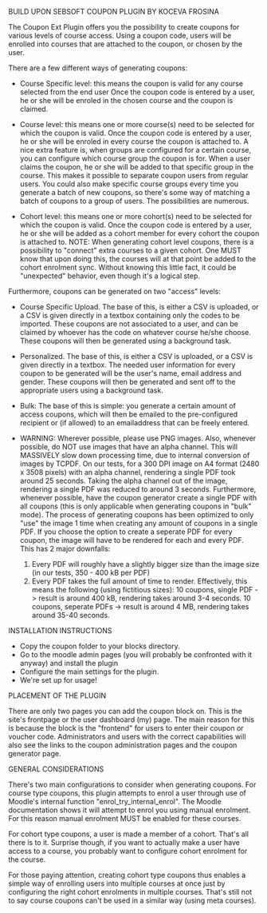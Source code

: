 
BUILD UPON SEBSOFT COUPON PLUGIN BY KOCEVA FROSINA

The Coupon Ext Plugin offers you the possibility to create coupons for various levels
of course access. Using a coupon code, users will be enrolled into courses that are attached to the coupon, or chosen by the user.

There are a few different ways of generating coupons:
- Course Specific level: this means the coupon is valid for any course selected from the end user
  Once the coupon code is entered by a user, he or she will be enroled in the chosen course and the coupon is claimed.
   
- Course level: this means one or more course(s) need to be selected for which the coupon is valid.
  Once the coupon code is entered by a user, he or she will be enroled in every course the coupon
  is attached to.
  A nice extra feature is, when groups are configured for a certain course, you can configure which
  course group the coupon is for. When a user claims the coupon, he or she will be added to that specific
  group in the course. This makes it possible to separate coupon users from regular users.
  You could also make specific course groups every time you generate a batch of new coupons, so there's
  some way of matching a batch of coupons to a group of users. The possibilities are numerous.

- Cohort level: this means one or more cohort(s) need to be selected for which the coupon is valid.
  Once the coupon code is entered by a user, he or she will be added as a cohort member for every
  cohort the coupon is attached to.
  NOTE: When generating cohort level coupons, there is a possibility to "connect" extra courses to
  a given cohort. One MUST know that upon doing this, the courses will at that point be added to
  the cohort enrolment sync. Without knowing this little fact, it could be "unexpected" behavior,
  even though it's a logical step.

Furthermore, coupons can be generated on two "access" levels:
- Course Specific Upload. The base of this, is either a CSV is uploaded, or a CSV is given directly in a
  textbox containing only the codes to be imported. These coupons are not associated to a user, and can be claimed by 
  whoever has the code on whatever course he/she choose.
  These coupons will then be generated using a background task. 

- Personalized. The base of this, is either a CSV is uploaded, or a CSV is given directly in a textbox.
  The needed user information for every coupon to be generated will be the user's name, email address
  and gender.
  These coupons will then be generated and sent off to the appropriate users using a background task.

- Bulk: The base of this is simple: you generate a certain amount of access coupons, which will then
  be emailed to the pre-configured recipient or (if allowed) to an emailaddress that can be freely entered.

- WARNING:
  Wherever possible, please use PNG images.
  Also, whenever possible, do NOT use images that have an alpha channel.
  This will MASSIVELY slow down processing time, due to internal conversion of images by TCPDF.
  On our tests, for a 300 DPI image on A4 format (2480 x 3508 pixels) with an alpha channel,
  rendering a single PDF took around 25 seconds. Taking the alpha channel out of the image,
  rendering a single PDF was reduced to around 3 seconds.
  Furthermore, whenever possible, have the coupon generator create a single PDF with all
  coupons (this is only applicable when generating coupons in "bulk" mode). The process of
  generating coupons has been optimized to only "use" the image 1 time when creating any amount
  of coupons in a single PDF. If you choose the option to create a seperate PDF for every coupon,
  the image will have to be rendered for each and every PDF.
  This has 2 major downfalls:
  1. Every PDF will roughly have a slightly bigger size than the image size (in our tests, 350 - 400 kB per PDF)
  2. Every PDF takes the full amount of time to render.
  Effectively, this means the following (using fictitious sizes):
  10 coupons, single PDF -> result is around 400 kB, rendering takes around 3-4 seconds.
  10 coupons, seperate PDFs -> result is around 4 MB, rendering takes around 35-40 seconds.

INSTALLATION INSTRUCTIONS

- Copy the coupon folder to your blocks directory.
- Go to the moodle admin pages (you will probably be confronted with it anyway) and install the plugin
- Configure the main settings for the plugin.
- We're set up for usage!

PLACEMENT OF THE PLUGIN

There are only two pages you can add the coupon block on. This is the site's frontpage
or the user dashboard (my) page. The main reason for this is because the block is the
"frontend" for users to enter their coupon or voucher code.
Administrators and users with the correct capabilities will also see the links to
the coupon administration pages and the coupon generator page.

GENERAL CONSIDERATIONS

There's two main configurations to consider when generating coupons.
For course type coupons, this plugin attempts to enrol a user through use of Moodle's
internal function "enrol_try_internal_enrol".
The Moodle documentation shows it will attempt to enrol you using manual enrolment.
For this reason manual enrolment MUST be enabled for these courses.

For cohort type coupons, a user is made a member of a cohort. That's all there is to it.
Surprise though, if you want to actually make a user have access to a course, you
probably want to configure cohort enrolment for the course.

For those paying attention, creating cohort type coupons thus enables a simple
way of enrolling users into multiple courses at once just by configuring the right
cohort enrolments in multiple courses.
That's still not to say course coupons can't be used in a similar way (using meta courses).
